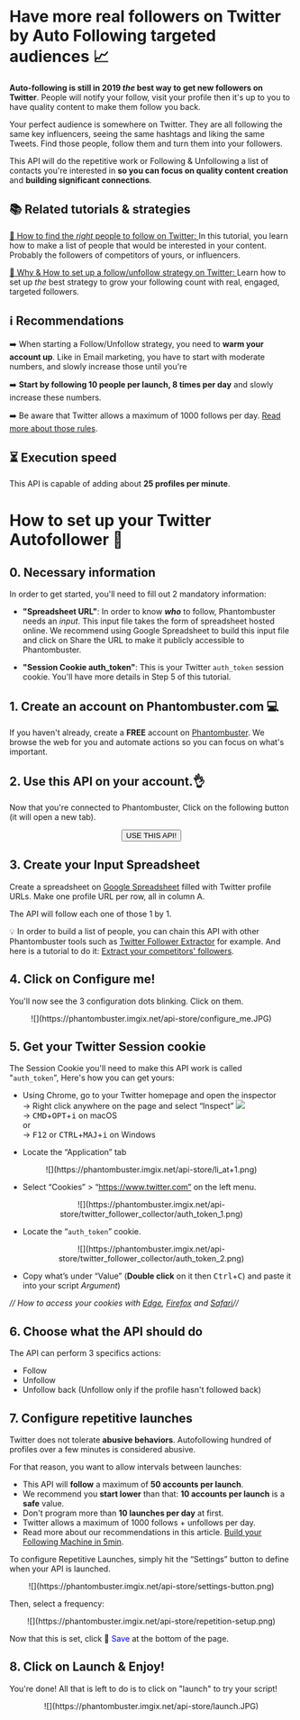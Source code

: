 # Have more real followers on Twitter by Auto Following targeted audiences 📈

**Auto-following is still in 2019 _the_ best way to get new followers on Twitter**. People will notify your follow, visit your profile then it's up to you to have quality content to make them follow you back.

Your perfect audience is somewhere on Twitter. They are all following the same key influencers, seeing the same hashtags and liking the same Tweets. Find those people, follow them and turn them into your followers.

This API will do the repetitive work or Following & Unfollowing a list of contacts you're interested in **so you can focus on quality content creation** and **building significant connections**.

## 📚 Related tutorials & strategies

[📜 How to find the _right_ people to follow on Twitter: ](https://blog.phantombuster.com/recipe-3-what-you-want-is-a-targeted-audience-how-to-find-it-on-twitter-54ee61a6ac30) In this tutorial, you learn how to make a list of people that would be interested in your content. Probably the followers of competitors of yours, or influencers.

[📜 Why & How to set up a follow/unfollow strategy on Twitter: ](https://blog.phantombuster.com/recipe-2-growing-your-twitter-audience-101-easily-build-your-following-machine-in-5-minutes-84efffc0bc) Learn how to set up _the_ best strategy to grow your following count with real, engaged, targeted followers.


## ℹ️ Recommendations 

➡️ When starting a Follow/Unfollow strategy, you need to **warm your account up**. Like in Email marketing, you have to start with moderate numbers, and slowly increase those until you're

➡️ **Start by following 10 people per launch, 8 times per day** and slowly increase these numbers.

➡️ Be aware that Twitter allows a maximum of 1000 follows per day. [Read more about those rules](https://blog.phantombuster.com/never-get-banned-every-social-networks-limitations-any-digital-marketer-should-know-9276c8eaa13f).

## ⏳ Execution speed

This API is capable of adding about **25 profiles per minute**.

# How to set up your Twitter Autofollower 🚀️ 

## 0. Necessary information 

In order to get started, you'll need to fill out 2 mandatory information:
- **"Spreadsheet URL"**: In order to know **_who_** to follow, Phantombuster needs an _input_. This input file takes the form of spreadsheet hosted online. We recommend using Google Spreadsheet to build this input file and click on Share the URL to make it publicly accessible to Phantombuster.

- **"Session Cookie auth_token"**: This is your Twitter `auth_token` session cookie. You'll have more details in Step 5 of this tutorial.

## 1. Create an account on Phantombuster.com 💻
If you haven't already, create a **FREE** account on [Phantombuster](https://phantombuster.com/register). We browse the web for you and automate actions so you can focus on what's important.

## 2. Use this API on your account.👌
Now that you're connected to Phantombuster, Click on the following button (it will open a new tab).

<center><button type="button" class="btn btn-warning callToAction" onclick="useThisApi()">USE THIS API!</button></center>

## 3. Create your Input Spreadsheet
Create a spreadsheet on [Google Spreadsheet](https://docs.google.com/spreadsheets/) filled with Twitter profile URLs. Make one profile URL per row, all in column A.

The API will follow each one of those 1 by 1.

💡 In order to build a list of people, you can chain this API with other Phantombuster tools such as [Twitter Follower Extractor](https://phantombuster.com/api-store/4130/twitter-follower-collector) for example. And here is a tutorial to do it: [Extract your competitors' followers](https://blog.phantombuster.com/recipe-3-what-you-want-is-a-targeted-audience-how-to-find-it-on-twitter-54ee61a6ac30).

## 4. Click on Configure me!
You'll now see the 3 configuration dots blinking. Click on them.

<center>![](https://phantombuster.imgix.net/api-store/configure_me.JPG)</center>


## 5. Get your Twitter Session cookie 
The Session Cookie you'll need to make this API work is called "`auth_token`",
Here's how you can get yours:

* Using Chrome, go to your Twitter homepage and open the inspector  
→ Right click anywhere on the page and select “Inspect” ![](https://phantombuster.imgix.net/api-store/Inspect+browser.png)  
→ <kbd>CMD</kbd>+<kbd>OPT</kbd>+<kbd>i</kbd> on macOS  
or  
→ <kbd>F12</kbd> or <kbd>CTRL</kbd>+<kbd>MAJ</kbd>+<kbd>i</kbd> on Windows

* Locate the “Application” tab

<center>![](https://phantombuster.imgix.net/api-store/li_at+1.png)</center>

* Select “Cookies” > “https://www.twitter.com” on the left menu.

<center>![](https://phantombuster.imgix.net/api-store/twitter_follower_collector/auth_token_1.png)</center>

* Locate the “`auth_token`” cookie.

<center>![](https://phantombuster.imgix.net/api-store/twitter_follower_collector/auth_token_2.png)</center/>

* Copy what’s under “Value” (**Double click** on it then <kbd>Ctrl</kbd>+<kbd>C</kbd>) and paste it into your script _Argument_)

_// How to access your cookies with <a href="https://docs.microsoft.com/en-us/microsoft-edge/devtools-guide/debugger/cookies" target="_blank">Edge</a>, <a href="https://developer.mozilla.org/en-US/docs/Tools/Storage_Inspector" target="_blank">Firefox</a> and <a href="https://www.macobserver.com/tmo/article/see_full_cookie_details_in_safari_5.1" target="_blank">Safari</a>//_

## 6. Choose what the API should do 
The API can perform 3 specifics actions:
- Follow
- Unfollow
- Unfollow back (Unfollow only if the profile hasn't followed back)

## 7. Configure repetitive launches

Twitter does not tolerate **abusive behaviors**. Autofollowing hundred of profiles over a few minutes is considered abusive.

For that reason, you want to allow intervals between launches:
- This API will **follow** a maximum of **50 accounts per launch**.
- We recommend you **start lower** than that: **10 accounts per launch** is a **safe** value. 
- Don't program more than **10 launches per day** at first.
- Twitter allows a maximum of 1000 follows + unfollows per day.
- Read more about our recommendations in this article. [Build your Following Machine in 5min](https://blog.phantombuster.com/recipe-2-growing-your-twitter-audience-101-easily-build-your-following-machine-in-5-minutes-84efffc0bc).

To configure Repetitive Launches, simply hit the “Settings” button to define when your API is launched.

<center>![](https://phantombuster.imgix.net/api-store/settings-button.png)</center>

Then, select a frequency:

<center>![](https://phantombuster.imgix.net/api-store/repetition-setup.png)</center>

Now that this is set, click 💾 <span style="color:blue">Save</span> at the bottom of the page.

## 8. Click on Launch & Enjoy!
You're done! All that is left to do is to click on "launch" to try your script!
<center>![](https://phantombuster.imgix.net/api-store/launch.JPG)</center>


